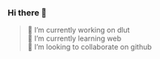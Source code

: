 ### Hi there 👋
> 🔭 I’m currently working on dlut \
> 🌱 I’m currently learning web \
> 👯 I’m looking to collaborate on github  



<!--
**sjy-dlut/sjy-dlut** is a ✨ _special_ ✨ repository because its `README.md` (this file) appears on your GitHub profile.

Here are some ideas to get you started:

- 🔭 I’m currently working on ...
- 🌱 I’m currently learning ...
- 👯 I’m looking to collaborate on ...
- 🤔 I’m looking for help with ...
- 💬 Ask me about ...
- 📫 How to reach me: ...
- 😄 Pronouns: ...
- ⚡ Fun fact: ...
-->
